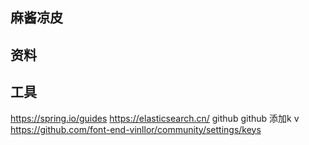 ## 麻酱凉皮

## 资料

## 工具  
https://spring.io/guides
https://elasticsearch.cn/
github
github 添加k v  https://github.com/font-end-vinllor/community/settings/keys